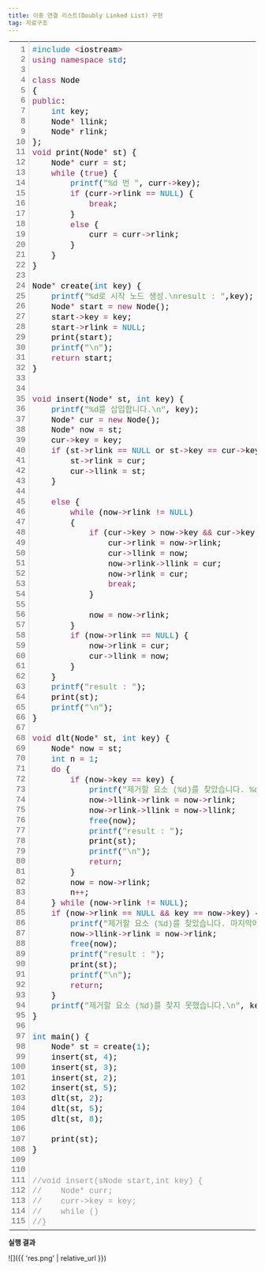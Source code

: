 ```yaml
---
title: 이중 연결 리스트(Doubly Linked List) 구현
tag: 자료구조
---
```


<div class="colorscripter-code" style="color:#010101;font-family:Consolas, 'Liberation Mono', Menlo, Courier, monospace !important; position:relative !important;overflow:auto"><table class="colorscripter-code-table" style="margin:0;padding:0;border:none;background-color:#fafafa;border-radius:4px;" cellspacing="0" cellpadding="0"><tr><td style="padding:6px;border-right:2px solid #e5e5e5"><div style="margin:0;padding:0;word-break:normal;text-align:right;color:#666;font-family:Consolas, 'Liberation Mono', Menlo, Courier, monospace !important;line-height:130%"><div style="line-height:130%">1</div><div style="line-height:130%">2</div><div style="line-height:130%">3</div><div style="line-height:130%">4</div><div style="line-height:130%">5</div><div style="line-height:130%">6</div><div style="line-height:130%">7</div><div style="line-height:130%">8</div><div style="line-height:130%">9</div><div style="line-height:130%">10</div><div style="line-height:130%">11</div><div style="line-height:130%">12</div><div style="line-height:130%">13</div><div style="line-height:130%">14</div><div style="line-height:130%">15</div><div style="line-height:130%">16</div><div style="line-height:130%">17</div><div style="line-height:130%">18</div><div style="line-height:130%">19</div><div style="line-height:130%">20</div><div style="line-height:130%">21</div><div style="line-height:130%">22</div><div style="line-height:130%">23</div><div style="line-height:130%">24</div><div style="line-height:130%">25</div><div style="line-height:130%">26</div><div style="line-height:130%">27</div><div style="line-height:130%">28</div><div style="line-height:130%">29</div><div style="line-height:130%">30</div><div style="line-height:130%">31</div><div style="line-height:130%">32</div><div style="line-height:130%">33</div><div style="line-height:130%">34</div><div style="line-height:130%">35</div><div style="line-height:130%">36</div><div style="line-height:130%">37</div><div style="line-height:130%">38</div><div style="line-height:130%">39</div><div style="line-height:130%">40</div><div style="line-height:130%">41</div><div style="line-height:130%">42</div><div style="line-height:130%">43</div><div style="line-height:130%">44</div><div style="line-height:130%">45</div><div style="line-height:130%">46</div><div style="line-height:130%">47</div><div style="line-height:130%">48</div><div style="line-height:130%">49</div><div style="line-height:130%">50</div><div style="line-height:130%">51</div><div style="line-height:130%">52</div><div style="line-height:130%">53</div><div style="line-height:130%">54</div><div style="line-height:130%">55</div><div style="line-height:130%">56</div><div style="line-height:130%">57</div><div style="line-height:130%">58</div><div style="line-height:130%">59</div><div style="line-height:130%">60</div><div style="line-height:130%">61</div><div style="line-height:130%">62</div><div style="line-height:130%">63</div><div style="line-height:130%">64</div><div style="line-height:130%">65</div><div style="line-height:130%">66</div><div style="line-height:130%">67</div><div style="line-height:130%">68</div><div style="line-height:130%">69</div><div style="line-height:130%">70</div><div style="line-height:130%">71</div><div style="line-height:130%">72</div><div style="line-height:130%">73</div><div style="line-height:130%">74</div><div style="line-height:130%">75</div><div style="line-height:130%">76</div><div style="line-height:130%">77</div><div style="line-height:130%">78</div><div style="line-height:130%">79</div><div style="line-height:130%">80</div><div style="line-height:130%">81</div><div style="line-height:130%">82</div><div style="line-height:130%">83</div><div style="line-height:130%">84</div><div style="line-height:130%">85</div><div style="line-height:130%">86</div><div style="line-height:130%">87</div><div style="line-height:130%">88</div><div style="line-height:130%">89</div><div style="line-height:130%">90</div><div style="line-height:130%">91</div><div style="line-height:130%">92</div><div style="line-height:130%">93</div><div style="line-height:130%">94</div><div style="line-height:130%">95</div><div style="line-height:130%">96</div><div style="line-height:130%">97</div><div style="line-height:130%">98</div><div style="line-height:130%">99</div><div style="line-height:130%">100</div><div style="line-height:130%">101</div><div style="line-height:130%">102</div><div style="line-height:130%">103</div><div style="line-height:130%">104</div><div style="line-height:130%">105</div><div style="line-height:130%">106</div><div style="line-height:130%">107</div><div style="line-height:130%">108</div><div style="line-height:130%">109</div><div style="line-height:130%">110</div><div style="line-height:130%">111</div><div style="line-height:130%">112</div><div style="line-height:130%">113</div><div style="line-height:130%">114</div><div style="line-height:130%">115</div></div></td><td style="padding:6px 0;text-align:left"><div style="margin:0;padding:0;color:#010101;font-family:Consolas, 'Liberation Mono', Menlo, Courier, monospace !important;line-height:130%"><div style="padding:0 6px; white-space:pre; line-height:130%"><span style="color:#0086b3">#include</span>&nbsp;<span style="color:#ff3399"></span><span style="color:#a71d5d">&lt;</span>iostream<span style="color:#ff3399"></span><span style="color:#a71d5d">&gt;</span></div><div style="padding:0 6px; white-space:pre; line-height:130%"><span style="color:#a71d5d">using</span>&nbsp;<span style="color:#a71d5d">namespace</span>&nbsp;<span style="color:#066de2">std</span>;</div><div style="padding:0 6px; white-space:pre; line-height:130%">&nbsp;</div><div style="padding:0 6px; white-space:pre; line-height:130%"><span style="color:#a71d5d">class</span>&nbsp;Node</div><div style="padding:0 6px; white-space:pre; line-height:130%">{</div><div style="padding:0 6px; white-space:pre; line-height:130%"><span style="color:#a71d5d">public</span>:</div><div style="padding:0 6px; white-space:pre; line-height:130%">&nbsp;&nbsp;&nbsp;&nbsp;<span style="color:#066de2">int</span>&nbsp;key;</div><div style="padding:0 6px; white-space:pre; line-height:130%">&nbsp;&nbsp;&nbsp;&nbsp;Node<span style="color:#ff3399"></span><span style="color:#a71d5d">*</span>&nbsp;llink;</div><div style="padding:0 6px; white-space:pre; line-height:130%">&nbsp;&nbsp;&nbsp;&nbsp;Node<span style="color:#ff3399"></span><span style="color:#a71d5d">*</span>&nbsp;rlink;</div><div style="padding:0 6px; white-space:pre; line-height:130%">};</div><div style="padding:0 6px; white-space:pre; line-height:130%"><span style="color:#a71d5d">void</span>&nbsp;print(Node<span style="color:#ff3399"></span><span style="color:#a71d5d">*</span>&nbsp;st)&nbsp;{</div><div style="padding:0 6px; white-space:pre; line-height:130%">&nbsp;&nbsp;&nbsp;&nbsp;Node<span style="color:#ff3399"></span><span style="color:#a71d5d">*</span>&nbsp;curr&nbsp;<span style="color:#ff3399"></span><span style="color:#a71d5d">=</span>&nbsp;st;</div><div style="padding:0 6px; white-space:pre; line-height:130%">&nbsp;&nbsp;&nbsp;&nbsp;<span style="color:#a71d5d">while</span>&nbsp;(<span style="color:#a71d5d">true</span>)&nbsp;{</div><div style="padding:0 6px; white-space:pre; line-height:130%">&nbsp;&nbsp;&nbsp;&nbsp;&nbsp;&nbsp;&nbsp;&nbsp;<span style="color:#066de2">printf</span>(<span style="color:#63a35c">"%d&nbsp;번&nbsp;"</span>,&nbsp;curr<span style="color:#ff3399"></span><span style="color:#a71d5d">-</span><span style="color:#ff3399"></span><span style="color:#a71d5d">&gt;</span>key);</div><div style="padding:0 6px; white-space:pre; line-height:130%">&nbsp;&nbsp;&nbsp;&nbsp;&nbsp;&nbsp;&nbsp;&nbsp;<span style="color:#a71d5d">if</span>&nbsp;(curr<span style="color:#ff3399"></span><span style="color:#a71d5d">-</span><span style="color:#ff3399"></span><span style="color:#a71d5d">&gt;</span>rlink&nbsp;<span style="color:#ff3399"></span><span style="color:#a71d5d">=</span><span style="color:#ff3399"></span><span style="color:#a71d5d">=</span>&nbsp;<span style="color:#0086b3">NULL</span>)&nbsp;{</div><div style="padding:0 6px; white-space:pre; line-height:130%">&nbsp;&nbsp;&nbsp;&nbsp;&nbsp;&nbsp;&nbsp;&nbsp;&nbsp;&nbsp;&nbsp;&nbsp;<span style="color:#a71d5d">break</span>;</div><div style="padding:0 6px; white-space:pre; line-height:130%">&nbsp;&nbsp;&nbsp;&nbsp;&nbsp;&nbsp;&nbsp;&nbsp;}</div><div style="padding:0 6px; white-space:pre; line-height:130%">&nbsp;&nbsp;&nbsp;&nbsp;&nbsp;&nbsp;&nbsp;&nbsp;<span style="color:#a71d5d">else</span>&nbsp;{</div><div style="padding:0 6px; white-space:pre; line-height:130%">&nbsp;&nbsp;&nbsp;&nbsp;&nbsp;&nbsp;&nbsp;&nbsp;&nbsp;&nbsp;&nbsp;&nbsp;curr&nbsp;<span style="color:#ff3399"></span><span style="color:#a71d5d">=</span>&nbsp;curr<span style="color:#ff3399"></span><span style="color:#a71d5d">-</span><span style="color:#ff3399"></span><span style="color:#a71d5d">&gt;</span>rlink;</div><div style="padding:0 6px; white-space:pre; line-height:130%">&nbsp;&nbsp;&nbsp;&nbsp;&nbsp;&nbsp;&nbsp;&nbsp;}</div><div style="padding:0 6px; white-space:pre; line-height:130%">&nbsp;&nbsp;&nbsp;&nbsp;}</div><div style="padding:0 6px; white-space:pre; line-height:130%">}</div><div style="padding:0 6px; white-space:pre; line-height:130%">&nbsp;</div><div style="padding:0 6px; white-space:pre; line-height:130%">Node<span style="color:#ff3399"></span><span style="color:#a71d5d">*</span>&nbsp;create(<span style="color:#066de2">int</span>&nbsp;key)&nbsp;{</div><div style="padding:0 6px; white-space:pre; line-height:130%">&nbsp;&nbsp;&nbsp;&nbsp;<span style="color:#066de2">printf</span>(<span style="color:#63a35c">"%d로&nbsp;시작&nbsp;노드&nbsp;생성.\nresult&nbsp;:&nbsp;"</span>,key);</div><div style="padding:0 6px; white-space:pre; line-height:130%">&nbsp;&nbsp;&nbsp;&nbsp;Node<span style="color:#ff3399"></span><span style="color:#a71d5d">*</span>&nbsp;start&nbsp;<span style="color:#ff3399"></span><span style="color:#a71d5d">=</span>&nbsp;<span style="color:#a71d5d">new</span>&nbsp;Node();</div><div style="padding:0 6px; white-space:pre; line-height:130%">&nbsp;&nbsp;&nbsp;&nbsp;start<span style="color:#ff3399"></span><span style="color:#a71d5d">-</span><span style="color:#ff3399"></span><span style="color:#a71d5d">&gt;</span>key&nbsp;<span style="color:#ff3399"></span><span style="color:#a71d5d">=</span>&nbsp;key;</div><div style="padding:0 6px; white-space:pre; line-height:130%">&nbsp;&nbsp;&nbsp;&nbsp;start<span style="color:#ff3399"></span><span style="color:#a71d5d">-</span><span style="color:#ff3399"></span><span style="color:#a71d5d">&gt;</span>rlink&nbsp;<span style="color:#ff3399"></span><span style="color:#a71d5d">=</span>&nbsp;<span style="color:#0086b3">NULL</span>;</div><div style="padding:0 6px; white-space:pre; line-height:130%">&nbsp;&nbsp;&nbsp;&nbsp;print(start);</div><div style="padding:0 6px; white-space:pre; line-height:130%">&nbsp;&nbsp;&nbsp;&nbsp;<span style="color:#066de2">printf</span>(<span style="color:#63a35c">"\n"</span>);</div><div style="padding:0 6px; white-space:pre; line-height:130%">&nbsp;&nbsp;&nbsp;&nbsp;<span style="color:#a71d5d">return</span>&nbsp;start;</div><div style="padding:0 6px; white-space:pre; line-height:130%">}</div><div style="padding:0 6px; white-space:pre; line-height:130%">&nbsp;</div><div style="padding:0 6px; white-space:pre; line-height:130%">&nbsp;</div><div style="padding:0 6px; white-space:pre; line-height:130%"><span style="color:#a71d5d">void</span>&nbsp;insert(Node<span style="color:#ff3399"></span><span style="color:#a71d5d">*</span>&nbsp;st,&nbsp;<span style="color:#066de2">int</span>&nbsp;key)&nbsp;{</div><div style="padding:0 6px; white-space:pre; line-height:130%">&nbsp;&nbsp;&nbsp;&nbsp;<span style="color:#066de2">printf</span>(<span style="color:#63a35c">"%d를&nbsp;삽입합니다.\n"</span>,&nbsp;key);</div><div style="padding:0 6px; white-space:pre; line-height:130%">&nbsp;&nbsp;&nbsp;&nbsp;Node<span style="color:#ff3399"></span><span style="color:#a71d5d">*</span>&nbsp;cur&nbsp;<span style="color:#ff3399"></span><span style="color:#a71d5d">=</span>&nbsp;<span style="color:#a71d5d">new</span>&nbsp;Node();</div><div style="padding:0 6px; white-space:pre; line-height:130%">&nbsp;&nbsp;&nbsp;&nbsp;Node<span style="color:#ff3399"></span><span style="color:#a71d5d">*</span>&nbsp;now&nbsp;<span style="color:#ff3399"></span><span style="color:#a71d5d">=</span>&nbsp;st;</div><div style="padding:0 6px; white-space:pre; line-height:130%">&nbsp;&nbsp;&nbsp;&nbsp;cur<span style="color:#ff3399"></span><span style="color:#a71d5d">-</span><span style="color:#ff3399"></span><span style="color:#a71d5d">&gt;</span>key&nbsp;<span style="color:#ff3399"></span><span style="color:#a71d5d">=</span>&nbsp;key;</div><div style="padding:0 6px; white-space:pre; line-height:130%">&nbsp;&nbsp;&nbsp;&nbsp;<span style="color:#a71d5d">if</span>&nbsp;(st<span style="color:#ff3399"></span><span style="color:#a71d5d">-</span><span style="color:#ff3399"></span><span style="color:#a71d5d">&gt;</span>rlink&nbsp;<span style="color:#ff3399"></span><span style="color:#a71d5d">=</span><span style="color:#ff3399"></span><span style="color:#a71d5d">=</span>&nbsp;<span style="color:#0086b3">NULL</span>&nbsp;or&nbsp;st<span style="color:#ff3399"></span><span style="color:#a71d5d">-</span><span style="color:#ff3399"></span><span style="color:#a71d5d">&gt;</span>key&nbsp;<span style="color:#ff3399"></span><span style="color:#a71d5d">=</span><span style="color:#ff3399"></span><span style="color:#a71d5d">=</span>&nbsp;cur<span style="color:#ff3399"></span><span style="color:#a71d5d">-</span><span style="color:#ff3399"></span><span style="color:#a71d5d">&gt;</span>key)&nbsp;{</div><div style="padding:0 6px; white-space:pre; line-height:130%">&nbsp;&nbsp;&nbsp;&nbsp;&nbsp;&nbsp;&nbsp;&nbsp;st<span style="color:#ff3399"></span><span style="color:#a71d5d">-</span><span style="color:#ff3399"></span><span style="color:#a71d5d">&gt;</span>rlink&nbsp;<span style="color:#ff3399"></span><span style="color:#a71d5d">=</span>&nbsp;cur;</div><div style="padding:0 6px; white-space:pre; line-height:130%">&nbsp;&nbsp;&nbsp;&nbsp;&nbsp;&nbsp;&nbsp;&nbsp;cur<span style="color:#ff3399"></span><span style="color:#a71d5d">-</span><span style="color:#ff3399"></span><span style="color:#a71d5d">&gt;</span>llink&nbsp;<span style="color:#ff3399"></span><span style="color:#a71d5d">=</span>&nbsp;st;</div><div style="padding:0 6px; white-space:pre; line-height:130%">&nbsp;&nbsp;&nbsp;&nbsp;}</div><div style="padding:0 6px; white-space:pre; line-height:130%">&nbsp;</div><div style="padding:0 6px; white-space:pre; line-height:130%">&nbsp;&nbsp;&nbsp;&nbsp;<span style="color:#a71d5d">else</span>&nbsp;{</div><div style="padding:0 6px; white-space:pre; line-height:130%">&nbsp;&nbsp;&nbsp;&nbsp;&nbsp;&nbsp;&nbsp;&nbsp;<span style="color:#a71d5d">while</span>&nbsp;(now<span style="color:#ff3399"></span><span style="color:#a71d5d">-</span><span style="color:#ff3399"></span><span style="color:#a71d5d">&gt;</span>rlink&nbsp;<span style="color:#ff3399"></span><span style="color:#a71d5d">!</span><span style="color:#ff3399"></span><span style="color:#a71d5d">=</span>&nbsp;<span style="color:#0086b3">NULL</span>)</div><div style="padding:0 6px; white-space:pre; line-height:130%">&nbsp;&nbsp;&nbsp;&nbsp;&nbsp;&nbsp;&nbsp;&nbsp;{</div><div style="padding:0 6px; white-space:pre; line-height:130%">&nbsp;&nbsp;&nbsp;&nbsp;&nbsp;&nbsp;&nbsp;&nbsp;&nbsp;&nbsp;&nbsp;&nbsp;<span style="color:#a71d5d">if</span>&nbsp;(cur<span style="color:#ff3399"></span><span style="color:#a71d5d">-</span><span style="color:#ff3399"></span><span style="color:#a71d5d">&gt;</span>key&nbsp;<span style="color:#ff3399"></span><span style="color:#a71d5d">&gt;</span>&nbsp;now<span style="color:#ff3399"></span><span style="color:#a71d5d">-</span><span style="color:#ff3399"></span><span style="color:#a71d5d">&gt;</span>key&nbsp;<span style="color:#ff3399"></span><span style="color:#a71d5d">&amp;</span><span style="color:#ff3399"></span><span style="color:#a71d5d">&amp;</span>&nbsp;cur<span style="color:#ff3399"></span><span style="color:#a71d5d">-</span><span style="color:#ff3399"></span><span style="color:#a71d5d">&gt;</span>key&nbsp;<span style="color:#ff3399"></span><span style="color:#a71d5d">&lt;</span>&nbsp;now<span style="color:#ff3399"></span><span style="color:#a71d5d">-</span><span style="color:#ff3399"></span><span style="color:#a71d5d">&gt;</span>rlink<span style="color:#ff3399"></span><span style="color:#a71d5d">-</span><span style="color:#ff3399"></span><span style="color:#a71d5d">&gt;</span>key)&nbsp;{</div><div style="padding:0 6px; white-space:pre; line-height:130%">&nbsp;&nbsp;&nbsp;&nbsp;&nbsp;&nbsp;&nbsp;&nbsp;&nbsp;&nbsp;&nbsp;&nbsp;&nbsp;&nbsp;&nbsp;&nbsp;cur<span style="color:#ff3399"></span><span style="color:#a71d5d">-</span><span style="color:#ff3399"></span><span style="color:#a71d5d">&gt;</span>rlink&nbsp;<span style="color:#ff3399"></span><span style="color:#a71d5d">=</span>&nbsp;now<span style="color:#ff3399"></span><span style="color:#a71d5d">-</span><span style="color:#ff3399"></span><span style="color:#a71d5d">&gt;</span>rlink;</div><div style="padding:0 6px; white-space:pre; line-height:130%">&nbsp;&nbsp;&nbsp;&nbsp;&nbsp;&nbsp;&nbsp;&nbsp;&nbsp;&nbsp;&nbsp;&nbsp;&nbsp;&nbsp;&nbsp;&nbsp;cur<span style="color:#ff3399"></span><span style="color:#a71d5d">-</span><span style="color:#ff3399"></span><span style="color:#a71d5d">&gt;</span>llink&nbsp;<span style="color:#ff3399"></span><span style="color:#a71d5d">=</span>&nbsp;now;</div><div style="padding:0 6px; white-space:pre; line-height:130%">&nbsp;&nbsp;&nbsp;&nbsp;&nbsp;&nbsp;&nbsp;&nbsp;&nbsp;&nbsp;&nbsp;&nbsp;&nbsp;&nbsp;&nbsp;&nbsp;now<span style="color:#ff3399"></span><span style="color:#a71d5d">-</span><span style="color:#ff3399"></span><span style="color:#a71d5d">&gt;</span>rlink<span style="color:#ff3399"></span><span style="color:#a71d5d">-</span><span style="color:#ff3399"></span><span style="color:#a71d5d">&gt;</span>llink&nbsp;<span style="color:#ff3399"></span><span style="color:#a71d5d">=</span>&nbsp;cur;</div><div style="padding:0 6px; white-space:pre; line-height:130%">&nbsp;&nbsp;&nbsp;&nbsp;&nbsp;&nbsp;&nbsp;&nbsp;&nbsp;&nbsp;&nbsp;&nbsp;&nbsp;&nbsp;&nbsp;&nbsp;now<span style="color:#ff3399"></span><span style="color:#a71d5d">-</span><span style="color:#ff3399"></span><span style="color:#a71d5d">&gt;</span>rlink&nbsp;<span style="color:#ff3399"></span><span style="color:#a71d5d">=</span>&nbsp;cur;</div><div style="padding:0 6px; white-space:pre; line-height:130%">&nbsp;&nbsp;&nbsp;&nbsp;&nbsp;&nbsp;&nbsp;&nbsp;&nbsp;&nbsp;&nbsp;&nbsp;&nbsp;&nbsp;&nbsp;&nbsp;<span style="color:#a71d5d">break</span>;</div><div style="padding:0 6px; white-space:pre; line-height:130%">&nbsp;&nbsp;&nbsp;&nbsp;&nbsp;&nbsp;&nbsp;&nbsp;&nbsp;&nbsp;&nbsp;&nbsp;}</div><div style="padding:0 6px; white-space:pre; line-height:130%">&nbsp;</div><div style="padding:0 6px; white-space:pre; line-height:130%">&nbsp;&nbsp;&nbsp;&nbsp;&nbsp;&nbsp;&nbsp;&nbsp;&nbsp;&nbsp;&nbsp;&nbsp;now&nbsp;<span style="color:#ff3399"></span><span style="color:#a71d5d">=</span>&nbsp;now<span style="color:#ff3399"></span><span style="color:#a71d5d">-</span><span style="color:#ff3399"></span><span style="color:#a71d5d">&gt;</span>rlink;</div><div style="padding:0 6px; white-space:pre; line-height:130%">&nbsp;&nbsp;&nbsp;&nbsp;&nbsp;&nbsp;&nbsp;&nbsp;}</div><div style="padding:0 6px; white-space:pre; line-height:130%">&nbsp;&nbsp;&nbsp;&nbsp;&nbsp;&nbsp;&nbsp;&nbsp;<span style="color:#a71d5d">if</span>&nbsp;(now<span style="color:#ff3399"></span><span style="color:#a71d5d">-</span><span style="color:#ff3399"></span><span style="color:#a71d5d">&gt;</span>rlink&nbsp;<span style="color:#ff3399"></span><span style="color:#a71d5d">=</span><span style="color:#ff3399"></span><span style="color:#a71d5d">=</span>&nbsp;<span style="color:#0086b3">NULL</span>)&nbsp;{</div><div style="padding:0 6px; white-space:pre; line-height:130%">&nbsp;&nbsp;&nbsp;&nbsp;&nbsp;&nbsp;&nbsp;&nbsp;&nbsp;&nbsp;&nbsp;&nbsp;now<span style="color:#ff3399"></span><span style="color:#a71d5d">-</span><span style="color:#ff3399"></span><span style="color:#a71d5d">&gt;</span>rlink&nbsp;<span style="color:#ff3399"></span><span style="color:#a71d5d">=</span>&nbsp;cur;</div><div style="padding:0 6px; white-space:pre; line-height:130%">&nbsp;&nbsp;&nbsp;&nbsp;&nbsp;&nbsp;&nbsp;&nbsp;&nbsp;&nbsp;&nbsp;&nbsp;cur<span style="color:#ff3399"></span><span style="color:#a71d5d">-</span><span style="color:#ff3399"></span><span style="color:#a71d5d">&gt;</span>llink&nbsp;<span style="color:#ff3399"></span><span style="color:#a71d5d">=</span>&nbsp;now;</div><div style="padding:0 6px; white-space:pre; line-height:130%">&nbsp;&nbsp;&nbsp;&nbsp;&nbsp;&nbsp;&nbsp;&nbsp;}</div><div style="padding:0 6px; white-space:pre; line-height:130%">&nbsp;&nbsp;&nbsp;&nbsp;}</div><div style="padding:0 6px; white-space:pre; line-height:130%">&nbsp;&nbsp;&nbsp;&nbsp;<span style="color:#066de2">printf</span>(<span style="color:#63a35c">"result&nbsp;:&nbsp;"</span>);</div><div style="padding:0 6px; white-space:pre; line-height:130%">&nbsp;&nbsp;&nbsp;&nbsp;print(st);</div><div style="padding:0 6px; white-space:pre; line-height:130%">&nbsp;&nbsp;&nbsp;&nbsp;<span style="color:#066de2">printf</span>(<span style="color:#63a35c">"\n"</span>);</div><div style="padding:0 6px; white-space:pre; line-height:130%">}</div><div style="padding:0 6px; white-space:pre; line-height:130%">&nbsp;</div><div style="padding:0 6px; white-space:pre; line-height:130%"><span style="color:#a71d5d">void</span>&nbsp;dlt(Node<span style="color:#ff3399"></span><span style="color:#a71d5d">*</span>&nbsp;st,&nbsp;<span style="color:#066de2">int</span>&nbsp;key)&nbsp;{</div><div style="padding:0 6px; white-space:pre; line-height:130%">&nbsp;&nbsp;&nbsp;&nbsp;Node<span style="color:#ff3399"></span><span style="color:#a71d5d">*</span>&nbsp;now&nbsp;<span style="color:#ff3399"></span><span style="color:#a71d5d">=</span>&nbsp;st;</div><div style="padding:0 6px; white-space:pre; line-height:130%">&nbsp;&nbsp;&nbsp;&nbsp;<span style="color:#066de2">int</span>&nbsp;n&nbsp;<span style="color:#ff3399"></span><span style="color:#a71d5d">=</span>&nbsp;<span style="color:#0099cc">1</span>;</div><div style="padding:0 6px; white-space:pre; line-height:130%">&nbsp;&nbsp;&nbsp;&nbsp;<span style="color:#a71d5d">do</span>&nbsp;{</div><div style="padding:0 6px; white-space:pre; line-height:130%">&nbsp;&nbsp;&nbsp;&nbsp;&nbsp;&nbsp;&nbsp;&nbsp;<span style="color:#a71d5d">if</span>&nbsp;(now<span style="color:#ff3399"></span><span style="color:#a71d5d">-</span><span style="color:#ff3399"></span><span style="color:#a71d5d">&gt;</span>key&nbsp;<span style="color:#ff3399"></span><span style="color:#a71d5d">=</span><span style="color:#ff3399"></span><span style="color:#a71d5d">=</span>&nbsp;key)&nbsp;{</div><div style="padding:0 6px; white-space:pre; line-height:130%">&nbsp;&nbsp;&nbsp;&nbsp;&nbsp;&nbsp;&nbsp;&nbsp;&nbsp;&nbsp;&nbsp;&nbsp;<span style="color:#066de2">printf</span>(<span style="color:#63a35c">"제거할&nbsp;요소&nbsp;(%d)를&nbsp;찾았습니다.&nbsp;%d번째에&nbsp;위치합니다.\n"</span>,&nbsp;key,&nbsp;n);</div><div style="padding:0 6px; white-space:pre; line-height:130%">&nbsp;&nbsp;&nbsp;&nbsp;&nbsp;&nbsp;&nbsp;&nbsp;&nbsp;&nbsp;&nbsp;&nbsp;now<span style="color:#ff3399"></span><span style="color:#a71d5d">-</span><span style="color:#ff3399"></span><span style="color:#a71d5d">&gt;</span>llink<span style="color:#ff3399"></span><span style="color:#a71d5d">-</span><span style="color:#ff3399"></span><span style="color:#a71d5d">&gt;</span>rlink&nbsp;<span style="color:#ff3399"></span><span style="color:#a71d5d">=</span>&nbsp;now<span style="color:#ff3399"></span><span style="color:#a71d5d">-</span><span style="color:#ff3399"></span><span style="color:#a71d5d">&gt;</span>rlink;</div><div style="padding:0 6px; white-space:pre; line-height:130%">&nbsp;&nbsp;&nbsp;&nbsp;&nbsp;&nbsp;&nbsp;&nbsp;&nbsp;&nbsp;&nbsp;&nbsp;now<span style="color:#ff3399"></span><span style="color:#a71d5d">-</span><span style="color:#ff3399"></span><span style="color:#a71d5d">&gt;</span>rlink<span style="color:#ff3399"></span><span style="color:#a71d5d">-</span><span style="color:#ff3399"></span><span style="color:#a71d5d">&gt;</span>llink&nbsp;<span style="color:#ff3399"></span><span style="color:#a71d5d">=</span>&nbsp;now<span style="color:#ff3399"></span><span style="color:#a71d5d">-</span><span style="color:#ff3399"></span><span style="color:#a71d5d">&gt;</span>llink;</div><div style="padding:0 6px; white-space:pre; line-height:130%">&nbsp;&nbsp;&nbsp;&nbsp;&nbsp;&nbsp;&nbsp;&nbsp;&nbsp;&nbsp;&nbsp;&nbsp;<span style="color:#066de2">free</span>(now);</div><div style="padding:0 6px; white-space:pre; line-height:130%">&nbsp;&nbsp;&nbsp;&nbsp;&nbsp;&nbsp;&nbsp;&nbsp;&nbsp;&nbsp;&nbsp;&nbsp;<span style="color:#066de2">printf</span>(<span style="color:#63a35c">"result&nbsp;:&nbsp;"</span>);</div><div style="padding:0 6px; white-space:pre; line-height:130%">&nbsp;&nbsp;&nbsp;&nbsp;&nbsp;&nbsp;&nbsp;&nbsp;&nbsp;&nbsp;&nbsp;&nbsp;print(st);</div><div style="padding:0 6px; white-space:pre; line-height:130%">&nbsp;&nbsp;&nbsp;&nbsp;&nbsp;&nbsp;&nbsp;&nbsp;&nbsp;&nbsp;&nbsp;&nbsp;<span style="color:#066de2">printf</span>(<span style="color:#63a35c">"\n"</span>);</div><div style="padding:0 6px; white-space:pre; line-height:130%">&nbsp;&nbsp;&nbsp;&nbsp;&nbsp;&nbsp;&nbsp;&nbsp;&nbsp;&nbsp;&nbsp;&nbsp;<span style="color:#a71d5d">return</span>;</div><div style="padding:0 6px; white-space:pre; line-height:130%">&nbsp;&nbsp;&nbsp;&nbsp;&nbsp;&nbsp;&nbsp;&nbsp;}</div><div style="padding:0 6px; white-space:pre; line-height:130%">&nbsp;&nbsp;&nbsp;&nbsp;&nbsp;&nbsp;&nbsp;&nbsp;now&nbsp;<span style="color:#ff3399"></span><span style="color:#a71d5d">=</span>&nbsp;now<span style="color:#ff3399"></span><span style="color:#a71d5d">-</span><span style="color:#ff3399"></span><span style="color:#a71d5d">&gt;</span>rlink;</div><div style="padding:0 6px; white-space:pre; line-height:130%">&nbsp;&nbsp;&nbsp;&nbsp;&nbsp;&nbsp;&nbsp;&nbsp;n<span style="color:#ff3399"></span><span style="color:#a71d5d">+</span><span style="color:#ff3399"></span><span style="color:#a71d5d">+</span>;</div><div style="padding:0 6px; white-space:pre; line-height:130%">&nbsp;&nbsp;&nbsp;&nbsp;}&nbsp;<span style="color:#a71d5d">while</span>&nbsp;(now<span style="color:#ff3399"></span><span style="color:#a71d5d">-</span><span style="color:#ff3399"></span><span style="color:#a71d5d">&gt;</span>rlink&nbsp;<span style="color:#ff3399"></span><span style="color:#a71d5d">!</span><span style="color:#ff3399"></span><span style="color:#a71d5d">=</span>&nbsp;<span style="color:#0086b3">NULL</span>);</div><div style="padding:0 6px; white-space:pre; line-height:130%">&nbsp;&nbsp;&nbsp;&nbsp;<span style="color:#a71d5d">if</span>&nbsp;(now<span style="color:#ff3399"></span><span style="color:#a71d5d">-</span><span style="color:#ff3399"></span><span style="color:#a71d5d">&gt;</span>rlink&nbsp;<span style="color:#ff3399"></span><span style="color:#a71d5d">=</span><span style="color:#ff3399"></span><span style="color:#a71d5d">=</span>&nbsp;<span style="color:#0086b3">NULL</span>&nbsp;<span style="color:#ff3399"></span><span style="color:#a71d5d">&amp;</span><span style="color:#ff3399"></span><span style="color:#a71d5d">&amp;</span>&nbsp;key&nbsp;<span style="color:#ff3399"></span><span style="color:#a71d5d">=</span><span style="color:#ff3399"></span><span style="color:#a71d5d">=</span>&nbsp;now<span style="color:#ff3399"></span><span style="color:#a71d5d">-</span><span style="color:#ff3399"></span><span style="color:#a71d5d">&gt;</span>key)&nbsp;{</div><div style="padding:0 6px; white-space:pre; line-height:130%">&nbsp;&nbsp;&nbsp;&nbsp;&nbsp;&nbsp;&nbsp;&nbsp;<span style="color:#066de2">printf</span>(<span style="color:#63a35c">"제거할&nbsp;요소&nbsp;(%d)를&nbsp;찾았습니다.&nbsp;마지막에&nbsp;위치합니다.\n"</span>,key);</div><div style="padding:0 6px; white-space:pre; line-height:130%">&nbsp;&nbsp;&nbsp;&nbsp;&nbsp;&nbsp;&nbsp;&nbsp;now<span style="color:#ff3399"></span><span style="color:#a71d5d">-</span><span style="color:#ff3399"></span><span style="color:#a71d5d">&gt;</span>llink<span style="color:#ff3399"></span><span style="color:#a71d5d">-</span><span style="color:#ff3399"></span><span style="color:#a71d5d">&gt;</span>rlink&nbsp;<span style="color:#ff3399"></span><span style="color:#a71d5d">=</span>&nbsp;now<span style="color:#ff3399"></span><span style="color:#a71d5d">-</span><span style="color:#ff3399"></span><span style="color:#a71d5d">&gt;</span>rlink;</div><div style="padding:0 6px; white-space:pre; line-height:130%">&nbsp;&nbsp;&nbsp;&nbsp;&nbsp;&nbsp;&nbsp;&nbsp;<span style="color:#066de2">free</span>(now);</div><div style="padding:0 6px; white-space:pre; line-height:130%">&nbsp;&nbsp;&nbsp;&nbsp;&nbsp;&nbsp;&nbsp;&nbsp;<span style="color:#066de2">printf</span>(<span style="color:#63a35c">"result&nbsp;:&nbsp;"</span>);</div><div style="padding:0 6px; white-space:pre; line-height:130%">&nbsp;&nbsp;&nbsp;&nbsp;&nbsp;&nbsp;&nbsp;&nbsp;print(st);</div><div style="padding:0 6px; white-space:pre; line-height:130%">&nbsp;&nbsp;&nbsp;&nbsp;&nbsp;&nbsp;&nbsp;&nbsp;<span style="color:#066de2">printf</span>(<span style="color:#63a35c">"\n"</span>);</div><div style="padding:0 6px; white-space:pre; line-height:130%">&nbsp;&nbsp;&nbsp;&nbsp;&nbsp;&nbsp;&nbsp;&nbsp;<span style="color:#a71d5d">return</span>;</div><div style="padding:0 6px; white-space:pre; line-height:130%">&nbsp;&nbsp;&nbsp;&nbsp;}</div><div style="padding:0 6px; white-space:pre; line-height:130%">&nbsp;&nbsp;&nbsp;&nbsp;<span style="color:#066de2">printf</span>(<span style="color:#63a35c">"제거할&nbsp;요소&nbsp;(%d)를&nbsp;찾지&nbsp;못했습니다.\n"</span>,&nbsp;key);</div><div style="padding:0 6px; white-space:pre; line-height:130%">}</div><div style="padding:0 6px; white-space:pre; line-height:130%">&nbsp;</div><div style="padding:0 6px; white-space:pre; line-height:130%"><span style="color:#066de2">int</span>&nbsp;main()&nbsp;{</div><div style="padding:0 6px; white-space:pre; line-height:130%">&nbsp;&nbsp;&nbsp;&nbsp;Node<span style="color:#ff3399"></span><span style="color:#a71d5d">*</span>&nbsp;st&nbsp;<span style="color:#ff3399"></span><span style="color:#a71d5d">=</span>&nbsp;create(<span style="color:#0099cc">1</span>);</div><div style="padding:0 6px; white-space:pre; line-height:130%">&nbsp;&nbsp;&nbsp;&nbsp;insert(st,&nbsp;<span style="color:#0099cc">4</span>);</div><div style="padding:0 6px; white-space:pre; line-height:130%">&nbsp;&nbsp;&nbsp;&nbsp;insert(st,&nbsp;<span style="color:#0099cc">3</span>);</div><div style="padding:0 6px; white-space:pre; line-height:130%">&nbsp;&nbsp;&nbsp;&nbsp;insert(st,&nbsp;<span style="color:#0099cc">2</span>);</div><div style="padding:0 6px; white-space:pre; line-height:130%">&nbsp;&nbsp;&nbsp;&nbsp;insert(st,&nbsp;<span style="color:#0099cc">5</span>);</div><div style="padding:0 6px; white-space:pre; line-height:130%">&nbsp;&nbsp;&nbsp;&nbsp;dlt(st,&nbsp;<span style="color:#0099cc">2</span>);</div><div style="padding:0 6px; white-space:pre; line-height:130%">&nbsp;&nbsp;&nbsp;&nbsp;dlt(st,&nbsp;<span style="color:#0099cc">5</span>);</div><div style="padding:0 6px; white-space:pre; line-height:130%">&nbsp;&nbsp;&nbsp;&nbsp;dlt(st,&nbsp;<span style="color:#0099cc">8</span>);</div><div style="padding:0 6px; white-space:pre; line-height:130%">&nbsp;</div><div style="padding:0 6px; white-space:pre; line-height:130%">&nbsp;&nbsp;&nbsp;&nbsp;print(st);</div><div style="padding:0 6px; white-space:pre; line-height:130%">}</div><div style="padding:0 6px; white-space:pre; line-height:130%">&nbsp;</div><div style="padding:0 6px; white-space:pre; line-height:130%">&nbsp;</div><div style="padding:0 6px; white-space:pre; line-height:130%"><span style="color:#999999">//void&nbsp;insert(sNode&nbsp;start,int&nbsp;key)&nbsp;{</span></div><div style="padding:0 6px; white-space:pre; line-height:130%"><span style="color:#999999">//&nbsp;&nbsp;&nbsp;&nbsp;Node*&nbsp;curr;</span></div><div style="padding:0 6px; white-space:pre; line-height:130%"><span style="color:#999999">//&nbsp;&nbsp;&nbsp;&nbsp;curr-&gt;key&nbsp;=&nbsp;key;</span></div><div style="padding:0 6px; white-space:pre; line-height:130%"><span style="color:#999999">//&nbsp;&nbsp;&nbsp;&nbsp;while&nbsp;()</span></div><div style="padding:0 6px; white-space:pre; line-height:130%"><span style="color:#999999">//}</span></div></div><div style="text-align:right;margin-top:-13px;margin-right:5px;font-size:9px;font-style:italic"><a href="http://colorscripter.com/info#e" target="_blank" style="color:#e5e5e5text-decoration:none">Colored by Color Scripter</a></div></td><td style="vertical-align:bottom;padding:0 2px 4px 0"><a href="http://colorscripter.com/info#e" target="_blank" style="text-decoration:none;color:white"><span style="font-size:9px;word-break:normal;background-color:#e5e5e5;color:white;border-radius:10px;padding:1px">cs</span></a></td></tr></table></div>

**실행 결과**     

![]({{ 'res.png' | relative_url }})
